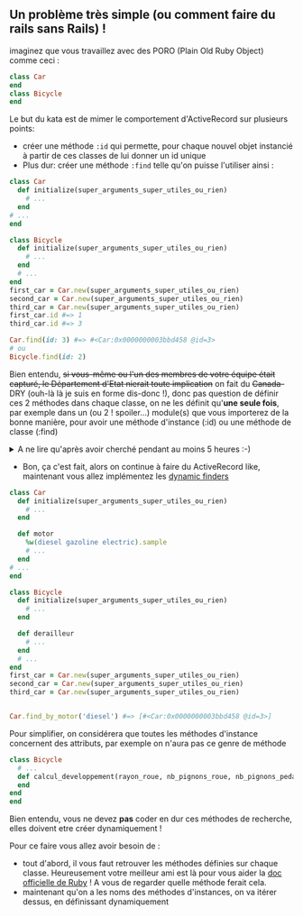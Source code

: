 ## Un problème très simple (ou comment faire du rails sans Rails) !

imaginez que vous travaillez avec des PORO (Plain Old Ruby Object) comme ceci :
```ruby
class Car
end
class Bicycle
end
```

Le but du kata est de mimer le comportement d'ActiveRecord sur plusieurs points:
* créer une méthode `:id` qui permette, pour chaque nouvel objet instancié à
partir de ces classes de lui donner un id unique  
* Plus dur: créer une méthode `:find` telle qu'on puisse l'utiliser ainsi :
```ruby
class Car
  def initialize(super_arguments_super_utiles_ou_rien)
    # ...
  end
# ...
end

class Bicycle
  def initialize(super_arguments_super_utiles_ou_rien)
    # ...
  end
  # ...
end
first_car = Car.new(super_arguments_super_utiles_ou_rien)
second_car = Car.new(super_arguments_super_utiles_ou_rien)
third_car = Car.new(super_arguments_super_utiles_ou_rien)
first_car.id #=> 1
third_car.id #=> 3

Car.find(id: 3) #=> #<Car:0x0000000003bbd458 @id=3>
# ou
Bicycle.find(id: 2)
```
Bien entendu, ~~si vous-même ou l'un des membres de votre équipe était capturé, le Département d'Etat nierait toute 
implication~~ on fait du ~~Canada-~~DRY (ouh-là là je suis en forme dis-donc !), donc pas question de définir ces 2 méthodes 
dans chaque classe, on ne les définit qu'**une seule fois**, par exemple dans un (ou 2 ! spoiler...) module(s) que vous 
importerez de la bonne manière, pour avoir une méthode d'instance (:id) ou une méthode de classe (:find)  
<details>
  <summary>A ne lire qu'après avoir cherché pendant au moins 5 heures :-)</summary>
  
  * pour commencer, vous pouvez coder ces méthodes directement dans la classe Car, on verra après pour les mettre dans des modules  
    * il y a plusieurs façons de procéder, mais commencez avec des variables de classe (mais si vous connaissez, 
     les @@nom_variable)
    * Maintenant, refactorisez en [virant les variables de classes](https://kakesa.net/blog/ruby-pourquoi-eviter-les-variables-de-classes/)
    pour les ids
    * pour la méthode `Car.all` demandez à votre oracle préféré comment connaître toutes les instances d'une classe OU 
    consulter la [doc](https://ruby-doc.org/core-2.6.5/ObjectSpace.html), vu qu'il n'y a que 6 méthodes, trouver la bonne 
    ne devrait pas être trop dur !
    * YAPUKA extraire toutes vos belles méthodes pour les mettre dans des modules, un pour les méthodes d'instances, un 
    autre pour celles de classe et de les importer correctement grâce à **2** méthodes, une pour chacun des modules, que 
    vous trouverez [ici](https://ruby-doc.org/core-2.6.5/Module.html)
</details>  

* Bon, ça c'est fait, alors on continue à faire du ActiveRecord like, maintenant vous allez implémentez les 
[dynamic finders](https://guides.rubyonrails.org/active_record_querying.html#dynamic-finders)  
```ruby
class Car
  def initialize(super_arguments_super_utiles_ou_rien)
    # ...
  end

  def motor
    %w(diesel gazoline electric).sample
    # ...
  end
# ...
end

class Bicycle
  def initialize(super_arguments_super_utiles_ou_rien)
    # ...
  end

  def derailleur
    # ...
  end
  # ...
end
first_car = Car.new(super_arguments_super_utiles_ou_rien)
second_car = Car.new(super_arguments_super_utiles_ou_rien)
third_car = Car.new(super_arguments_super_utiles_ou_rien)


Car.find_by_motor('diesel') #=> [#<Car:0x0000000003bbd458 @id=3>]
```
Pour simplifier, on considérera que toutes les méthodes d'instance concernent des attributs, par exemple on n'aura pas 
ce genre de méthode
```ruby
class Bicycle
  # ...
  def calcul_developpement(rayon_roue, nb_pignons_roue, nb_pignons_pedalier)
  end 
end
end

```
Bien entendu, vous ne devez **pas** coder en dur ces méthodes de recherche, elles doivent etre créer dynamiquement !  

Pour ce faire vous allez avoir besoin de :
* tout d'abord, il vous faut retrouver les méthodes définies sur chaque classe. Heureusement votre meilleur ami est là 
pour vous aider la [doc officielle de Ruby](https://ruby-doc.org/core-2.6.5/Module.html) ! A vous de regarder quelle
méthode ferait cela.  
* maintenant qu'on a les noms des méthodes d'instances, on va itérer dessus, en définissant dynamiquement